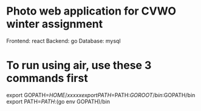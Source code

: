 # Photo web application for CVWO winter assignment
Frontend: react
Backend: go
Database: mysql

# To run using air, use these 3 commands first
export GOPATH=$HOME/xxxxx
export PATH=$PATH:$GOROOT/bin:$GOPATH/bin
export PATH=$PATH:$(go env GOPATH)/bin